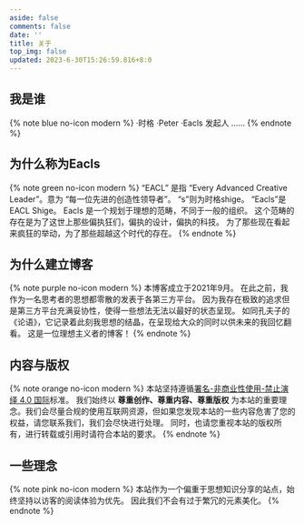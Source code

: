 ```yaml
---
aside: false
comments: false
date: ''
title: 关于
top_img: false
updated: 2023-6-30T15:26:59.816+8:0
---
```

## 我是谁

{% note blue no-icon modern %}
·时格
·Peter
·Eacls 发起人
……
{% endnote %}

## 为什么称为Eacls

{% note green no-icon modern %}
“EACL” 是指 “Every Advanced Creative Leader”。意为 “每一位先进的创造性领导者”。
“s”则为时格shige。
“Eacls”是EACL Shige。
Eacls 是一个规划于理想的范畴，不同于一般的组织。
这个范畴的存在是为了这世上那些偏执狂们，偏执的设计，偏执的科技。
为了那些现在看起来疯狂的举动，为了那些超越这个时代的存在。
{% endnote %}

## 为什么建立博客

{% note purple no-icon modern %}
本博客成立于2021年9月。
在此之前，我作为一名思考者的思想都零散的发表于各第三方平台。
因为我存在极致的追求但是第三方平台充满妥协性，使得一些想法无法以最好的状态呈现。
如同孔夫子的《论语》，它记录着此刻我思想的结晶，在呈现给大众的同时以供未来的我回忆翻看。
这是一位理想主义者的博客！
{% endnote %}

## 内容与版权

{% note orange no-icon modern %}
本站坚持遵循[署名-非商业性使用-禁止演绎 4.0 国际](https://creativecommons.org/licenses/by-nc-nd/4.0/deed.zh)标准。
我们始终以 **尊重创作、尊重内容、尊重版权** 为本站的重要理念。我们会尽量合规的使用互联网资源，但如果您发现本站的一些内容危害了您的权益，请您联系我们，我们会尽快进行处理。
同时，也请您重视本站的版权所有，进行转载或引用时请符合本站的要求。
{% endnote %}

## 一些理念

{% note pink no-icon modern %}
本站作为一个偏重于思想知识分享的站点，始终坚持以访客的阅读体验为优先。
因此我们不会有过于繁冗的元素美化。
{% endnote %}

